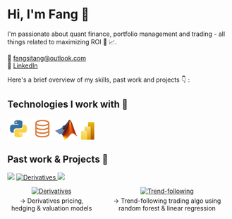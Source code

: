 # Hi, I'm Fang 👋
I'm passionate about quant finance, portfolio management and trading - all things related to maximizing ROI 🫡 📈. 

📩 fangsitang@outlook.com <br>
👤 <a href="https://www.linkedin.com/in/fangsitang" target="_blank">LinkedIn</a>

Here's a brief overview of my skills, past work and projects 👇 :

## Technologies I work with 🔧

<p>
  <img src="images/logo_python.jpg" alt="Python" width="50" height="50">
  <img src="images/logo_slq.png" alt="SQL" width="50" height="50">
  <img src="images/logo_matlab.png" alt="Matlab" width="50" height="45">
  <img src="images/logo_powerbi.png" alt="Power BI" width="40" height="40">
</p>

## Past work & Projects 🚀

<p float="left">
  <img src="images/stock_market_bw.png" width="100" />
   <a href="https://github.com/fangsitang/derivatives">
     <img src="images/stock_market_bw.png" alt="Derivatives" width="400" height="100">
      </a>

  <img src="/images/stock_market_bw.png" width="100" /> 
</p>

<div style="display: flex; justify-content: space-between; align-items: flex-start; gap: 20px;">
  <div style="text-align: center;">
    <a href="https://github.com/fangsitang/derivatives">
      <img src="images/stock_market_bw.png" alt="Derivatives" width="400" height="100">
    </a>
    <p style="margin-top: 5px;">→ Derivatives pricing, hedging & valuation models</p>
  </div>

  <div style="text-align: center;">
    <a href="https://github.com/fangsitang/derivatives">
      <img src="images/stock_market_bw.png" alt="Trend-following" width="400" height="100">
    </a>
    <p style="margin-top: 5px;">→ Trend-following trading algo using random forest & linear regression</p>
  </div>
</div>


  


